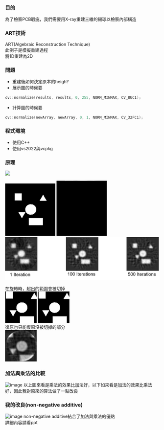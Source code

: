 ### 目的
為了檢察PCB瑕疵，我們需要用X-ray重建三維的錫球以檢察內部構造  

### ART技術
ART(Algebraic Reconstruction Technique)   
此例子是模擬重建過程  
將1D重建為2D  

### 問題
* 重建後如何決定原本的heigh?  
* 展示圖的時候要  
```cpp
cv::normalize(results, results, 0, 255, NORM_MINMAX, CV_8UC1);
```
* 計算圖的時候要
```cpp
cv::normalize(newArray, newArray, 0, 1, NORM_MINMAX, CV_32FC1);
```

### 程式環境
* 使用C++
* 使用vs2022與vcpkg

### 原理
<img src="https://user-images.githubusercontent.com/66452317/153203523-7612f902-4ffa-425c-bf6f-de702aa79237.png" width=600/>

![image](https://github.com/YuTing-Fang1999/ART/blob/main/resource/rotate.gif)
![image](https://github.com/YuTing-Fang1999/ART/blob/main/resource/addCol.gif)  
![image](https://github.com/YuTing-Fang1999/ART/blob/main/resource/result.png)

在旋轉時，超出的範圍會被切掉  
![image](https://github.com/YuTing-Fang1999/ART/blob/main/resource/oriImg2.png)
![image](https://github.com/YuTing-Fang1999/ART/blob/main/resource/rotate2.gif)  
復原也只能復原沒被切掉的部分    
![image](https://github.com/YuTing-Fang1999/ART/blob/main/resource/result2.png)

### 加法與乘法的比較
![image](https://user-images.githubusercontent.com/66452317/154830277-aaf11818-4a72-4573-80af-e65caab7c050.png)
以上圖來看是乘法的效果比加法好，以下如來看是加法的效果比乘法好，因此我對原來的算法做了一點改良  
### 我的改良(non-negative additive)
![image](https://user-images.githubusercontent.com/66452317/154830261-20bbceff-9718-44a3-9891-7db8418a89b1.png)
non-negative additive結合了加法與乘法的優點  
詳細內容請看ppt  

